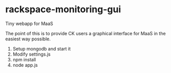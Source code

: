 rackspace-monitoring-gui
========================

Tiny webapp for MaaS

The point of this is to provide CK users a graphical interface for MaaS in the easiest way possible.

1. Setup mongodb and start it
2. Modify settings.js
3. npm install
4. node app.js